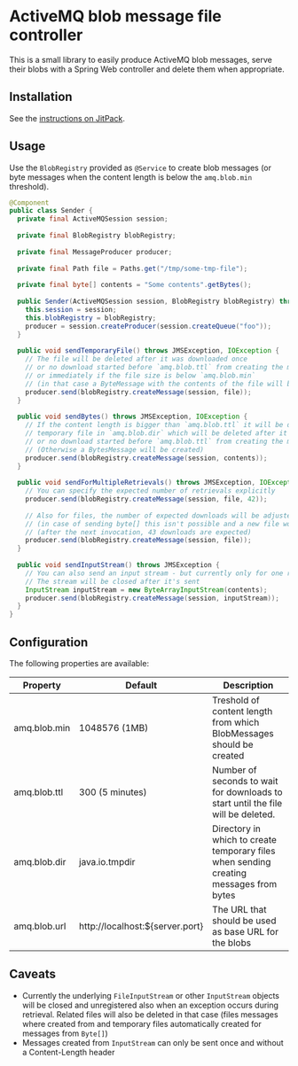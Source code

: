 # ActiveMQ blob message file controller

This is a small library to easily produce ActiveMQ blob messages, serve their blobs with a 
Spring Web controller and delete them when appropriate.

## Installation

See the [instructions on JitPack](https://jitpack.io/#netresearch/amq-blob-spring).

## Usage

Use the `BlobRegistry` provided as `@Service` to create blob messages (or byte messages when the content length 
is below the `amq.blob.min` threshold).

```java
@Component
public class Sender {
  private final ActiveMQSession session;
  
  private final BlobRegistry blobRegistry;
  
  private final MessageProducer producer;
  
  private final Path file = Paths.get("/tmp/some-tmp-file");
  
  private final byte[] contents = "Some contents".getBytes();
  
  public Sender(ActiveMQSession session, BlobRegistry blobRegistry) throws JMSException {
    this.session = session;
    this.blobRegistry = blobRegistry;
    producer = session.createProducer(session.createQueue("foo"));
  }
  
  public void sendTemporaryFile() throws JMSException, IOException {
    // The file will be deleted after it was downloaded once
    // or no download started before `amq.blob.ttl` from creating the message
    // or immediately if the file size is below `amq.blob.min`
    // (in that case a ByteMessage with the contents of the file will be created)
    producer.send(blobRegistry.createMessage(session, file));
  }
  
  public void sendBytes() throws JMSException, IOException {
    // If the content length is bigger than `amq.blob.ttl` it will be dumped to a
    // temporary file in `amq.blob.dir` which will be deleted after it was downloaded once
    // or no download started before `amq.blob.ttl` from creating the message
    // (Otherwise a BytesMessage will be created)
    producer.send(blobRegistry.createMessage(session, contents));
  }
  
  public void sendForMultipleRetrievals() throws JMSException, IOException {
    // You can specify the expected number of retrievals explicitly
    producer.send(blobRegistry.createMessage(session, file, 42));
    
    // Also for files, the number of expected downloads will be adjusted automatically
    // (in case of sending byte[] this isn't possible and a new file would be created) 
    // (after the next invocation, 43 downloads are expected)
    producer.send(blobRegistry.createMessage(session, file));
  }
  
  public void sendInputStream() throws JMSException {
    // You can also send an input stream - but currently only for one retrieval
    // The stream will be closed after it's sent
    InputStream inputStream = new ByteArrayInputStream(contents);
    producer.send(blobRegistry.createMessage(session, inputStream));
  }
}
```

## Configuration

The following properties are available:

Property | Default | Description
--- | --- | ---
amq.blob.min | 1048576 (1MB) | Treshold of content length from which BlobMessages should be created
amq.blob.ttl | 300 (5 minutes) | Number of seconds to wait for downloads to start until the file will be deleted.
amq.blob.dir | java.io.tmpdir | Directory in which to create temporary files when sending creating messages from bytes
amq.blob.url | http://localhost:${server.port} | The URL that should be used as base URL for the blobs

## Caveats

- Currently the underlying `FileInputStream` or other `InputStream` objects will be closed and unregistered also when an
  exception occurs during retrieval. Related files will also be deleted in that case (files messages where created from
  and temporary files automatically created for messages from `Byte[]`)
- Messages created from `InputStream` can only be sent once and without a Content-Length header  